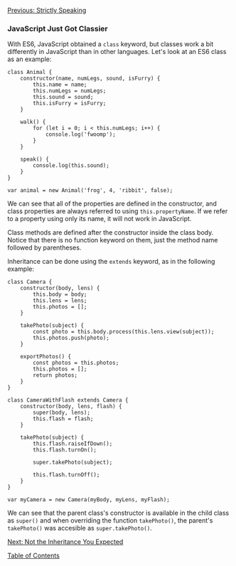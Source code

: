[Previous: Strictly Speaking](3-strict-mode.md)

### JavaScript Just Got Classier
With ES6, JavaScript obtained a `class` keyword, but classes work a bit differently in JavaScript than in other languages. Let's look at an ES6 class as an example:

```
class Animal {
    constructor(name, numLegs, sound, isFurry) {
        this.name = name;
        this.numLegs = numLegs;
        this.sound = sound;
        this.isFurry = isFurry;
    }

    walk() {
        for (let i = 0; i < this.numLegs; i++) {
            console.log('fwoomp');
        }
    }

    speak() {
        console.log(this.sound);
    }
}

var animal = new Animal('frog', 4, 'ribbit', false);
```

We can see that all of the properties are defined in the constructor, and class properties are always referred to using `this.propertyName`. If we refer to a property using only its name, it will not work in JavaScript.

Class methods are defined after the constructor inside the class body. Notice that there is no function keyword on them, just the method name followed by parentheses.

Inheritance can be done using the `extends` keyword, as in the following example:

```
class Camera {
    constructor(body, lens) {
        this.body = body;
        this.lens = lens;
        this.photos = [];
    }

    takePhoto(subject) {
        const photo = this.body.process(this.lens.view(subject));
        this.photos.push(photo);
    }

    exportPhotos() {
        const photos = this.photos;
        this.photos = [];
        return photos;
    }
}

class CameraWithFlash extends Camera {
    constructor(body, lens, flash) {
        super(body, lens);
        this.flash = flash;
    }

    takePhoto(subject) {
        this.flash.raiseIfDown();
        this.flash.turnOn();

        super.takePhoto(subject);

        this.flash.turnOff();
    }
}

var myCamera = new Camera(myBody, myLens, myFlash);
```

We can see that the parent class's constructor is available in the child class as `super()` and when overriding the function `takePhoto()`, the parent's `takePhoto()` was accesible as `super.takePhoto()`. 

[Next: Not the Inheritance You Expected](5-prototype.md)

[Table of Contents](0-intro.md)
